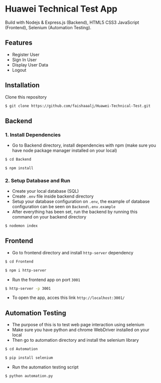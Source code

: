 
# Huawei Technical Test App
Build with Nodejs & Express.js (Backend), HTML5 CSS3 JavaScript (Frontend), Selenium (Automation Testing).
## Features
- Register User
- Sign In User
- Display User Data
- Logout
## Installation
Clone this repository
```bash
$ git clone https://github.com/faishaaalj/Huawei-Technical-Test.git
```
## Backend
### 1. Install Dependencies
- Go to Backend directory, install dependencies with npm (make sure you have node package manager installed on your local)
```bash
$ cd Backend
```
```bash
$ npm install
```
### 2. Setup Database and Run
- Create your local database (SQL)
- Create `.env` file inside backend directory
- Setup your database configuration on `.env`, the example of database configuration can be seen on `Backend\.env.example`
- After everything has been set, run the backend by running this command on your backend directory
```bash
$ nodemon index
```
## Frontend
- Go to frontend directory and install `http-server` dependency
```bash
$ cd Frontend
```
```bash
$ npm i http-server
```
- Run the frontend app on port `3001`
```bash
$ http-server -p 3001
```
- To open the app, acces this link `http://localhost:3001/`
## Automation Testing
- The purpose of this is to test web page interaction using selenium
- Make sure you have python and chrome WebDriver installed on your local
- Then go to automation directory and install the selenium library
```bash
$ cd Automation
```
```bash
$ pip install selenium
```
- Run the automation testing script
```bash
$ python automation.py
```

